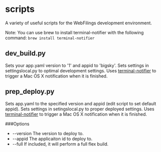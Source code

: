 scripts
===========

A variety of useful scripts for the WebFilings development environment.

Note: You can use brew to install terminal-notifier with the following command:
```brew install terminal-notifier```


dev_build.py
-----------
Sets your app.yaml version to '1' and appid to 'bigsky'.
Sets settings in settingslocal.py to optimal development settings.
Uses [terminal-notifier][1] to trigger a Mac OS X notification when it is finished.

[1]: https://github.com/alloy/terminal-notifier        "terminal-notifier"

prep_deploy.py
-----------
Sets app.yaml to the specified version and appid (edit script to set default appid).
Sets settings in setingslocal.py to proper deployed settings.
Uses [terminal-notifier][1] to trigger a Mac OS X notification when it is finished.

[1]: https://github.com/alloy/terminal-notifier        "terminal-notifier"

###Options
* --version    The version to deploy to.
* --appid      The applicaiton id to deploy to.
* --full       If included, it will perform a full flex build.
